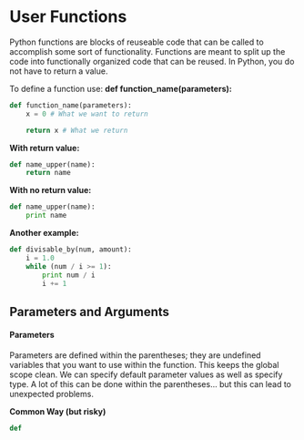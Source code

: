 # User Functions

Python functions are blocks of reuseable code that can be called to accomplish some sort of functionality. Functions are meant to split up the code into functionally organized code that can be reused. In Python, you do not have to return a value.

To define a function use: **def function\_name\(parameters\):**

```py
def function_name(parameters):
    x = 0 # What we want to return

    return x # What we return
```

**With return value:**

```py
def name_upper(name):
    return name
```

**With no return value:**

```py
def name_upper(name):
    print name
```

**Another example:**

```py
def divisable_by(num, amount):
    i = 1.0
    while (num / i >= 1):
        print num / i
        i += 1
```

## Parameters and Arguments

#### Parameters

Parameters are defined within the parentheses; they are undefined variables that you want to use within the function. This keeps the global scope clean. We can specify default parameter values as well as specify type. A lot of this can be done within the parentheses... but this can lead to unexpected problems.

**Common Way \(but risky\)**

```py
def
```



